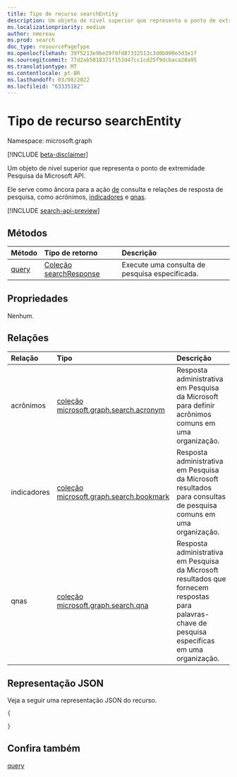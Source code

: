 ```yaml
---
title: Tipo de recurso searchEntity
description: Um objeto de nível superior que representa o ponto de extremidade Pesquisa da Microsoft API.
ms.localizationpriority: medium
author: nmoreau
ms.prod: search
doc_type: resourcePageType
ms.openlocfilehash: 39f5213e9be29f9fd87332513c3d0b090e3d3e1f
ms.sourcegitcommit: 77d2ab5018371f153d47cc1cd25f9dcbaca28a95
ms.translationtype: MT
ms.contentlocale: pt-BR
ms.lasthandoff: 03/08/2022
ms.locfileid: "63335182"
---
```

# <a name="searchentity-resource-type"></a>Tipo de recurso searchEntity

Namespace: microsoft.graph

[!INCLUDE [beta-disclaimer](../../includes/beta-disclaimer.md)]

Um objeto de nível superior que representa o ponto de extremidade Pesquisa da Microsoft API.

Ele serve como âncora para a ação [de](../api/search-query.md) consulta e relações de resposta de pesquisa, como acrônimos, [indicadores](../resources/search-bookmark.md) e [qnas](../resources/search-qna.md).[](../resources/search-acronym.md) 

[!INCLUDE [search-api-preview](../../includes/search-api-preview-signup.md)]

## <a name="methods"></a>Métodos
|Método|Tipo de retorno|Descrição|
|:---|:---|:---|
|[query](../api/search-query.md) |[Coleção searchResponse](searchresponse.md) | Execute uma consulta de pesquisa especificada.   |

## <a name="properties"></a>Propriedades
Nenhum.

## <a name="relationships"></a>Relações
| Relação | Tipo |Descrição|
|:---------------|:--------|:----------|
| acrônimos | [coleção microsoft.graph.search.acronym](../resources/search-acronym.md) | Resposta administrativa em Pesquisa da Microsoft para definir acrônimos comuns em uma organização.  |
| indicadores | [coleção microsoft.graph.search.bookmark](../resources/search-bookmark.md) | Resposta administrativa em Pesquisa da Microsoft resultados para consultas de pesquisa comuns em uma organização. |
| qnas | [coleção microsoft.graph.search.qna](../resources/search-qna.md) | Resposta administrativa em Pesquisa da Microsoft resultados que fornecem respostas para palavras-chave de pesquisa específicas em uma organização. |


## <a name="json-representation"></a>Representação JSON
Veja a seguir uma representação JSON do recurso.
<!-- {
  "blockType": "resource",
  "@odata.type": "microsoft.graph.searchEntity",
  "baseType": "microsoft.graph.entity"
}
-->
``` json
{
  
}
```


## <a name="see-also"></a>Confira também

[query](../api/search-query.md)


<!-- uuid: 16cd6b66-4b1a-43a1-adaf-3a886856ed98
2019-02-04 14:57:30 UTC -->
<!-- {
  "type": "#page.annotation",
  "description": "A top level object representing the Microsoft Search API endpoint.",
  "keywords": "",
  "section": "documentation",
  "tocPath": ""
}-->


